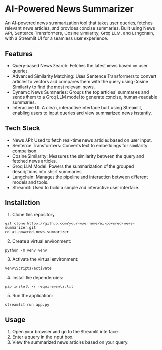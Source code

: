 # AI-Powered News Summarizer
An AI-powered news summarization tool that takes user queries, fetches relevant news articles, and provides concise summaries. Built using News API, Sentence Transformers, Cosine Similarity, Groq LLM, and Langchain, with a Streamlit UI for a seamless user experience.

## Features
- Query-based News Search: Fetches the latest news based on user queries.
- Advanced Similarity Matching: Uses Sentence Transformers to convert articles to vectors and compares them with the query using Cosine Similarity to find the most relevant news.
- Dynamic News Summaries: Groups the top articles' summaries and sends them to a Groq LLM model to generate concise, human-readable summaries.
- Interactive UI: A clean, interactive interface built using Streamlit, enabling users to input queries and view summarized news instantly.

## Tech Stack
- News API: Used to fetch real-time news articles based on user input.
- Sentence Transformers: Converts text to embeddings for similarity comparison.
- Cosine Similarity: Measures the similarity between the query and fetched news articles.
- Groq LLM Model: Powers the summarization of the grouped descriptions into short summaries.
- Langchain: Manages the pipeline and interaction between different models and tools.
- Streamlit: Used to build a simple and interactive user interface.

## Installation
1. Clone this repository:
```
git clone https://github.com/your-username/ai-powered-news-summarizer.git
cd ai-powered-news-summarizer
```
2. Create a virtual environment:
```
python -m venv venv
```
3. Activate the virtual environment:
```
venv\Scripts\activate
```
4. Install the dependencies:
```
pip install -r requirements.txt
```
5. Run the application:
```
streamlit run app.py
```
## Usage
1. Open your browser and go to the Streamlit interface.
2. Enter a query in the input box.
3. View the summarized news articles based on your query.
